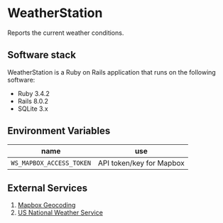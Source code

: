 # WeatherStation

Reports the current weather conditions.

## Software stack

WeatherStation is a Ruby on Rails application that runs on the following software:

- Ruby 3.4.2
- Rails 8.0.2
- SQLite 3.x

## Environment Variables

| name                       | use                                                       |
| -------------------------- | --------------------------------------------------------- |
| `WS_MAPBOX_ACCESS_TOKEN`   | API token/key for Mapbox                                  |

## External Services

1. [Mapbox Geocoding](https://docs.mapbox.com/api/search/geocoding/)
1. [US National Weather Service](https://www.weather.gov/documentation/services-web-api)
